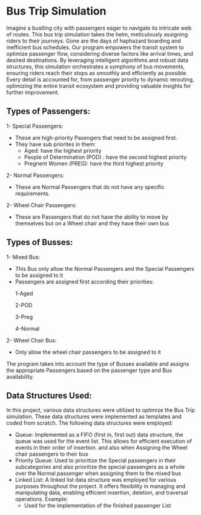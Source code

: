 # Bus Trip Simulation
Imagine a bustling city with passengers eager to navigate its intricate web of routes. This bus trip simulation takes the helm, meticulously assigning riders to their journeys. Gone are the days of haphazard boarding and inefficient bus schedules. Our program empowers the transit system to optimize passenger flow, considering diverse factors like arrival times, and desired destinations. By leveraging intelligent algorithms and robust data structures, this simulation orchestrates a symphony of bus movements, ensuring riders reach their stops as smoothly and efficiently as possible. Every detail is accounted for, from passenger priority to dynamic rerouting, optimizing the entire transit ecosystem and providing valuable insights for further improvement.

## Types of Passengers:
1- Special Passengers:
<ul>
  <li>These are high-priority Pasengers that need to be assigned first.</li>
  <li>They have sub priorites in them:
  <ul>
    <li>Aged: have the highest priority</li>
    <li>People of Determination (POD) : have the second highest priority</li>
    <li>Pregnent Women (PREG): have the third highest priority</li>
  </ul>
  </li>
</ul>
2- Normal Passengers:
<ul>
  <li>These are Normal Passengers that do not have any specific requirements.</li>
</ul>
2- Wheel Chair Passengers:
<ul>
  <li>These are Passengers that do not have the ability to move by themselves but on a Wheel chair and they have their own bus</li>
</ul>

## Types of Busses:
1- Mixed Bus:
<ul>
  <li>This Bus only allow the Normal Passengers and the Special Passengers to be assigned to it</li>
  <li>Passengers are assigned first according their priorities:

  1-Aged
  
  2-POD

  3-Preg

  4-Normal
  </li>
</ul>

2- Wheel Chair Bus:
<ul>
  <li>Only allow the wheel chair passengers to be assigned to it</li>
</ul>
The program takes into account the type of Busses available and assigns the appropriate Passengers based on the passenger type and Bus availability.


## Data Structures Used:
In this project, various data structures were utilized to optimize the Bus Trip simulation. These data structures were implemented as templates and coded from scratch. The following data structures were employed:
<ul>
  <li>Queue: Implemented as a FIFO (first in, first out) data structure, the queue was used for the event list. This allows for efficient execution of events in their order of insertion. and also when Assigning the Wheel chair passengers to their bus</li>
  <li>Priority Queue: Used to prioritize the Special passengers in their subcategories and also prioritize the special passengers as a whole over the Normal passenger when assigning them to the mixed bus</li>
  <li>Linked List: A linked list data structure was employed for various purposes throughout the project. It offers flexibility in managing and manipulating data, enabling efficient insertion, deletion, and traversal operations. Example:
  <ul>
    <li>Used for the implementation of the finished passenger List</li>
  </ul>
  </li>

</ul>
